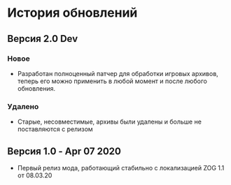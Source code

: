 # История обновлений

## Версия 2.0 Dev
### Новое
- Разработан полноценный патчер для обработки игровых архивов, теперь его можно применить в любой момент и после любого обновления.

### Удалено
- Старые, несовместимые, архивы были удалены и больше не поставляются с релизом


## Версия 1.0 - Apr 07 2020
- Первый релиз мода, работающий стабильно с локализацией ZOG 1.1 от 08.03.20
